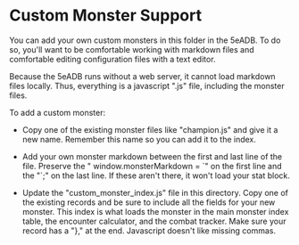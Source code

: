 # Custom Monster Support

You can add your own custom monsters in this folder in the 5eADB. To do so, you'll want to be comfortable working with markdown files and comfortable editing configuration files with a text editor.

Because the 5eADB runs without a web server, it cannot load markdown files locally. Thus, everything is a javascript ".js" file, including the monster files.

To add a custom monster:

- Copy one of the existing monster files like "champion.js" and give it a new name. Remember this name so you can add it to the index.

- Add your own monster markdown between the first and last line of the file. Preserve the " window.monsterMarkdown = \`" on the first line and the "\`;" on the last line. If these aren't there, it won't load your stat block.

- Update the "custom_monster_index.js" file in this directory. Copy one of the existing records and be sure to include all the fields for your new monster. This index is what loads the monster in the main monster index table, the encounter calculator, and the combat tracker. Make sure your record has a "}," at the end. Javascript doesn't like missing commas.



